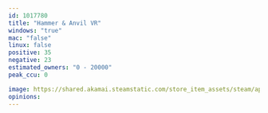 ```yaml
---
id: 1017780
title: "Hammer & Anvil VR"
windows: "true"
mac: "false"
linux: false
positive: 35
negative: 23
estimated_owners: "0 - 20000"
peak_ccu: 0

image: https://shared.akamai.steamstatic.com/store_item_assets/steam/apps/1017780/header.jpg?t=1663757335
opinions:
---
```

